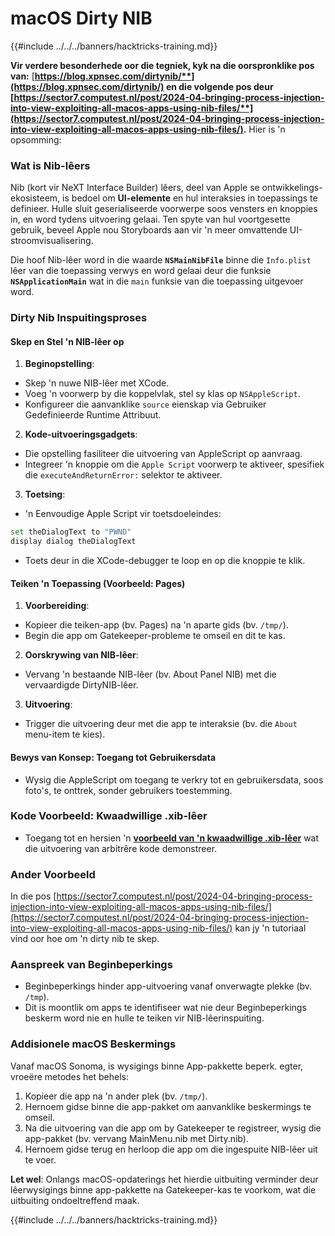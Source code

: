 # macOS Dirty NIB

{{#include ../../../banners/hacktricks-training.md}}

**Vir verdere besonderhede oor die tegniek, kyk na die oorspronklike pos van:** [**https://blog.xpnsec.com/dirtynib/**](https://blog.xpnsec.com/dirtynib/) en die volgende pos deur [**https://sector7.computest.nl/post/2024-04-bringing-process-injection-into-view-exploiting-all-macos-apps-using-nib-files/**](https://sector7.computest.nl/post/2024-04-bringing-process-injection-into-view-exploiting-all-macos-apps-using-nib-files/)**.** Hier is 'n opsomming:

### Wat is Nib-lêers

Nib (kort vir NeXT Interface Builder) lêers, deel van Apple se ontwikkelings-ekosisteem, is bedoel om **UI-elemente** en hul interaksies in toepassings te definieer. Hulle sluit geserialiseerde voorwerpe soos vensters en knoppies in, en word tydens uitvoering gelaai. Ten spyte van hul voortgesette gebruik, beveel Apple nou Storyboards aan vir 'n meer omvattende UI-stroomvisualisering.

Die hoof Nib-lêer word in die waarde **`NSMainNibFile`** binne die `Info.plist` lêer van die toepassing verwys en word gelaai deur die funksie **`NSApplicationMain`** wat in die `main` funksie van die toepassing uitgevoer word.

### Dirty Nib Inspuitingsproses

#### Skep en Stel 'n NIB-lêer op

1. **Beginopstelling**:
- Skep 'n nuwe NIB-lêer met XCode.
- Voeg 'n voorwerp by die koppelvlak, stel sy klas op `NSAppleScript`.
- Konfigureer die aanvanklike `source` eienskap via Gebruiker Gedefinieerde Runtime Attribuut.
2. **Kode-uitvoeringsgadgets**:
- Die opstelling fasiliteer die uitvoering van AppleScript op aanvraag.
- Integreer 'n knoppie om die `Apple Script` voorwerp te aktiveer, spesifiek die `executeAndReturnError:` selektor te aktiveer.
3. **Toetsing**:

- 'n Eenvoudige Apple Script vir toetsdoeleindes:

```bash
set theDialogText to "PWND"
display dialog theDialogText
```

- Toets deur in die XCode-debugger te loop en op die knoppie te klik.

#### Teiken 'n Toepassing (Voorbeeld: Pages)

1. **Voorbereiding**:
- Kopieer die teiken-app (bv. Pages) na 'n aparte gids (bv. `/tmp/`).
- Begin die app om Gatekeeper-probleme te omseil en dit te kas.
2. **Oorskrywing van NIB-lêer**:
- Vervang 'n bestaande NIB-lêer (bv. About Panel NIB) met die vervaardigde DirtyNIB-lêer.
3. **Uitvoering**:
- Trigger die uitvoering deur met die app te interaksie (bv. die `About` menu-item te kies).

#### Bewys van Konsep: Toegang tot Gebruikersdata

- Wysig die AppleScript om toegang te verkry tot en gebruikersdata, soos foto's, te onttrek, sonder gebruikers toestemming.

### Kode Voorbeeld: Kwaadwillige .xib-lêer

- Toegang tot en hersien 'n [**voorbeeld van 'n kwaadwillige .xib-lêer**](https://gist.github.com/xpn/16bfbe5a3f64fedfcc1822d0562636b4) wat die uitvoering van arbitrêre kode demonstreer.

### Ander Voorbeeld

In die pos [https://sector7.computest.nl/post/2024-04-bringing-process-injection-into-view-exploiting-all-macos-apps-using-nib-files/](https://sector7.computest.nl/post/2024-04-bringing-process-injection-into-view-exploiting-all-macos-apps-using-nib-files/) kan jy 'n tutoriaal vind oor hoe om 'n dirty nib te skep.

### Aanspreek van Beginbeperkings

- Beginbeperkings hinder app-uitvoering vanaf onverwagte plekke (bv. `/tmp`).
- Dit is moontlik om apps te identifiseer wat nie deur Beginbeperkings beskerm word nie en hulle te teiken vir NIB-lêerinspuiting.

### Addisionele macOS Beskermings

Vanaf macOS Sonoma, is wysigings binne App-pakkette beperk. egter, vroeëre metodes het behels:

1. Kopieer die app na 'n ander plek (bv. `/tmp/`).
2. Hernoem gidse binne die app-pakket om aanvanklike beskermings te omseil.
3. Na die uitvoering van die app om by Gatekeeper te registreer, wysig die app-pakket (bv. vervang MainMenu.nib met Dirty.nib).
4. Hernoem gidse terug en herloop die app om die ingespuite NIB-lêer uit te voer.

**Let wel**: Onlangs macOS-opdaterings het hierdie uitbuiting verminder deur lêerwysigings binne app-pakkette na Gatekeeper-kas te voorkom, wat die uitbuiting ondoeltreffend maak.

{{#include ../../../banners/hacktricks-training.md}}
